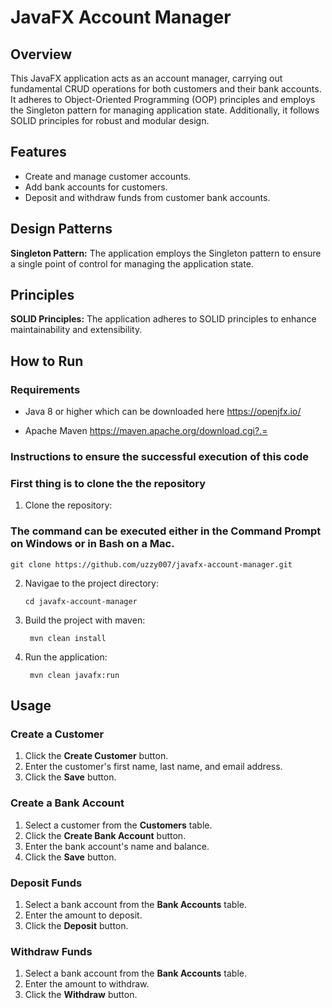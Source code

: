 # JavaFX Account Manager

## Overview
This JavaFX application acts as an account manager, carrying out fundamental CRUD operations for both customers and their bank accounts. It adheres to Object-Oriented Programming (OOP) principles and employs the Singleton pattern for managing application state. Additionally, it follows SOLID principles for robust and modular design.

## Features

- Create and manage customer accounts.
- Add bank accounts for customers.
- Deposit and withdraw funds from customer bank accounts.

## Design Patterns

**Singleton Pattern:**
The application employs the Singleton pattern to ensure a single point of control for managing the application state.

## Principles

**SOLID Principles:**
The application adheres to SOLID principles to enhance maintainability and extensibility.

## How to Run

### Requirements

- Java 8 or higher
 which can be downloaded here 
 https://openjfx.io/

- Apache Maven
https://maven.apache.org/download.cgi?.=

### Instructions to ensure the successful execution of this code
### First thing is to clone  the the repository 
1. Clone the repository:

### The command can be executed either in the Command Prompt on Windows or in Bash on a Mac. 

   ```command 
   git clone https://github.com/uzzy007/javafx-account-manager.git
   ```

2. Navigae to the project directory:

   ```command
   cd javafx-account-manager
   ```

3. Build the project with maven:

   ```command 
    mvn clean install
   ```

4. Run the application:

   ```command
    mvn clean javafx:run
   ```

## Usage

### Create a Customer

1. Click the **Create Customer** button.
2. Enter the customer's first name, last name, and email address.
3. Click the **Save** button.

### Create a Bank Account

1. Select a customer from the **Customers** table.
2. Click the **Create Bank Account** button.
3. Enter the bank account's name and balance.
4. Click the **Save** button.

### Deposit Funds

1. Select a bank account from the **Bank Accounts** table.
2. Enter the amount to deposit.
3. Click the **Deposit** button.

### Withdraw Funds

1. Select a bank account from the **Bank Accounts** table.
2. Enter the amount to withdraw.
3. Click the **Withdraw** button.
